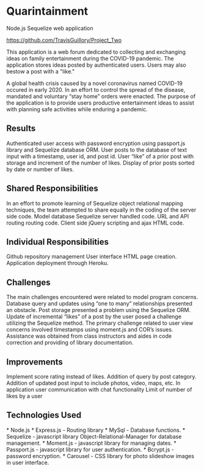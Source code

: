 # Quarintainment
Node.js Sequelize web application

https://github.com/TravisGuillory/Project_Two



This application is a web forum dedicated to collecting and exchanging ideas on family entertainment during the COVID-19 pandemic. The application stores ideas posted by authenticated users. Users may also bestow a post with a "like."


A global health crisis caused by a novel coronavirus named COVID-19 occured in early 2020. In an effort to control the spread of the disease, mandated and voluntary “stay home” orders were enacted. The purpose of the application is to provide users productive entertainment ideas to assist with planning safe activities while enduring a pandemic.


## Results
Authenticated user access with password encryption using passport.js library and Sequelize database ORM.
User posts to the database of text input with a timestamp, user id, and post id. 
User “like” of a prior post with storage and increment of the number of likes. 
Display of prior posts sorted by date or number of likes. 


## Shared Responsibilities
In an effort to promote learning of Sequelize object relational mapping techniques, the team attempted to share equally in the coding of the server side code. 
Model database Sequelize server handled code. 
URL and API routing routing code.
Client side jQuery scripting and ajax HTML code.


## Individual Responsibilities
Github repository management
User interface HTML page creation.
Application deployment through Heroku. 




## Challenges
The main challenges encountered were related to model program concerns. Database query and updates using “one to many” relationships presented an obstacle. Post storage presented a problem using the Sequelize ORM. Update of incremental  “likes” of a post by the user posed a challenge utilizing the Sequelize method. The primary challenge related to user view concerns involved timestamps using moment.js and COR’s issues.  Assistance was obtained from class instructors and aides in code correction and providing of library documentation. 


## Improvements
Implement score rating instead of likes.
Addition of query by post category.
Addition of updated post input to include photos, video, maps, etc.
In application user communication with chat functionality
Limit of number of likes by a user


## Technologies Used
\* Node.js 
\* Express.js - Routing library
\* MySql - Database functions.
\* Sequelize  - javascript library Object-Relational-Manager for database management. 
\* Moment.js - javascript library for managing dates.
\* Passport.js - javascript library for user authentication.
\* Bcrypt.js - password encryption.
\* Carousel - CSS library for photo slideshow images in user interface.
